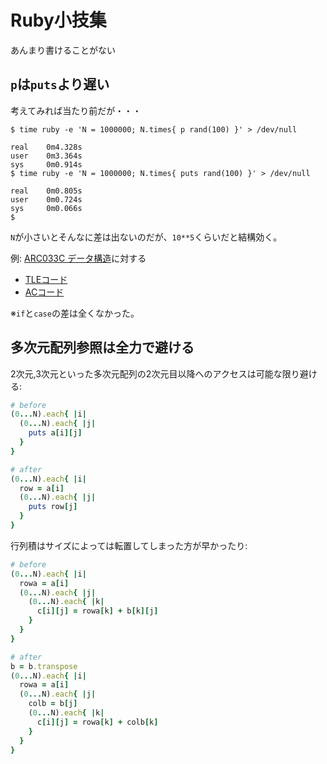 # Ruby小技集

あんまり書けることがない

## `p`は`puts`より遅い

考えてみれば当たり前だが・・・

```
$ time ruby -e 'N = 1000000; N.times{ p rand(100) }' > /dev/null 

real    0m4.328s
user    0m3.364s
sys     0m0.914s
$ time ruby -e 'N = 1000000; N.times{ puts rand(100) }' > /dev/null 

real    0m0.805s
user    0m0.724s
sys     0m0.066s
$ 
```

`N`が小さいとそんなに差は出ないのだが、`10**5`くらいだと結構効く。

例: [ARC033C データ構造](https://atcoder.jp/contests/arc033/tasks/arc033_3)に対する

- [TLEコード](https://atcoder.jp/contests/arc033/submissions/4577708)
- [ACコード](https://atcoder.jp/contests/arc033/submissions/4578458)

※`if`と`case`の差は全くなかった。

## 多次元配列参照は全力で避ける

2次元,3次元といった多次元配列の2次元目以降へのアクセスは可能な限り避ける:

```rb
# before
(0...N).each{ |i|
  (0...N).each{ |j|
    puts a[i][j]
  }
}

# after
(0...N).each{ |i|
  row = a[i]
  (0...N).each{ |j|
    puts row[j]
  }
}
```

行列積はサイズによっては転置してしまった方が早かったり:

```rb
# before
(0...N).each{ |i|
  rowa = a[i]
  (0...N).each{ |j|
    (0...N).each{ |k|
      c[i][j] = rowa[k] + b[k][j]
    }
  }
}

# after
b = b.transpose
(0...N).each{ |i|
  rowa = a[i]
  (0...N).each{ |j|
    colb = b[j]
    (0...N).each{ |k|
      c[i][j] = rowa[k] + colb[k]
    }
  }
}
```

